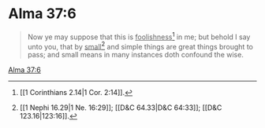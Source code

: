 # Alma 37:6

> Now ye may suppose that this is <u>foolishness</u>[^a] in me; but behold I say unto you, that by <u>small</u>[^b] and simple things are great things brought to pass; and small means in many instances doth confound the wise.

[Alma 37:6](https://www.churchofjesuschrist.org/study/scriptures/bofm/alma/37?lang=eng&id=p6#p6)


[^a]: [[1 Corinthians 2.14|1 Cor. 2:14]].  
[^b]: [[1 Nephi 16.29|1 Ne. 16:29]]; [[D&C 64.33|D&C 64:33]]; [[D&C 123.16|123:16]].  
